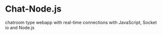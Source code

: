 # Chat-Node.js
 chatroom type webapp with real-time connections with JavaScript, Socket io and Node.js
